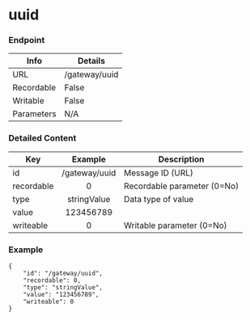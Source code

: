# uuid



### Endpoint

| Info  | Details |
| ------------- | ------------- |
| URL   | /gateway/uuid   |
| Recordable   | False   |
| Writable   | False   |
| Parameters  | N/A |

### Detailed Content

|  Key  | Example | Description |
| ------------- | :------: | ------------------------------ |
|  id | /gateway/uuid | Message ID (URL) |
|  recordable | 0 | Recordable parameter (0=No) |
|  type | stringValue | Data type of value |
|  value | 123456789 |  |
|  writeable | 0 | Writable parameter (0=No) |



### Example
```
{
    "id": "/gateway/uuid",
    "recordable": 0,
    "type": "stringValue",
    "value": "123456789",
    "writeable": 0
}
```
